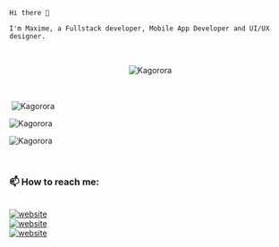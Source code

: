     Hi there 👋

    I'm Maxime, a Fullstack developer, Mobile App Developer and UI/UX designer.

<br>


<p align="center"> <img src="https://komarev.com/ghpvc/?username=Kagorora&label=Profile%20views&color=0e75b6&style=flat" alt="Kagorora" /> </p>
<br>


<p>&nbsp;<img align="center" src="https://github-readme-stats.vercel.app/api?username=Kagorora&show_icons=true&locale=en&cache_seconds=86400&theme=dark" alt="Kagorora" /></p>



<p><img align="center" src="https://github-readme-streak-stats.herokuapp.com/?user=Kagorora&cache_seconds=86400&theme=dark" alt="Kagorora" /></p>

<p><img align="center" src="https://github-readme-stats.vercel.app/api/top-langs/?username=Kagorora&layout=compact&cache_seconds=86400&theme=dark" alt="Kagorora" /></p>

<br>

### 📫 How to reach me:

<br>
<a href="mailto:kagororamaxime@gmail.com?subject=subject&cc=cc@example.com">  <img src="https://img.shields.io/badge/-Gmail-0098D6?style=flat-square&logo=gmail&logoColor=red" alt="website"/></a>
<br>
<a href="https://www.linkedin.com/in/kagorora/">  <img src="https://img.shields.io/badge/-LinkedIn-0098D6?style=flat-square&logo=linkedin&logoColor=white" alt="website"/></a>
<br>
<a href="https://www.twitter.com/kagororamaxime"><img src="https://img.shields.io/badge/-Twitter-007ACC?style=flat-square&logo=twitter&logoColor=white" alt="website"/></a> 
<br>


